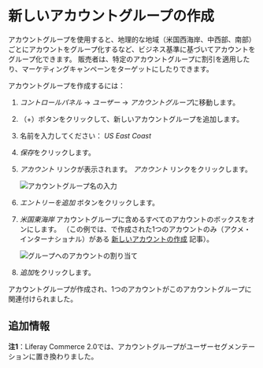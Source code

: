 # 新しいアカウントグループの作成

アカウントグループを使用すると、地理的な地域（米国西海岸、中西部、南部）ごとにアカウントをグループ化するなど、ビジネス基準に基づいてアカウントをグループ化できます。 販売者は、特定のアカウントグループに割引を適用したり、マーケティングキャンペーンをターゲットにしたりできます。

アカウントグループを作成するには：

1.  *コントロールパネル* → *ユーザー* → *アカウントグループ*に移動します。

2.  （+）ボタンをクリックして、新しいアカウントグループを追加します。

3.  名前を入力してください： *US East Coast*

4.  *保存*をクリックします。

5.  *アカウント* リンクが表示されます。 *アカウント* リンクをクリックします。

    ![アカウントグループ名の入力](./creating-a-new-account-group/images/01.png)

6.  *エントリーを追加* ボタンをクリックします。

7.  *米国東海岸* アカウントグループに含めるすべてのアカウントのボックスをオンにします。 （この例では、で作成された1つのアカウントのみ（アクメ・インターナショナル）がある [新しいアカウントの作成](../account-management/creating-a-new-account.md) 記事）。

    ![グループへのアカウントの割り当て](./creating-a-new-account-group/images/02.png)

8.  *追加*をクリックします。

アカウントグループが作成され、1つのアカウントがこのアカウントグループに関連付けられました。

## 追加情報

**注1**：Liferay Commerce 2.0では、アカウントグループがユーザーセグメンテーションに置き換わりました。
